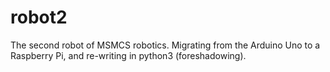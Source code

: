 # robot2
The second robot of MSMCS robotics. Migrating from the Arduino Uno to a Raspberry Pi, and re-writing in python3 (foreshadowing).

